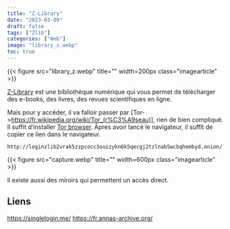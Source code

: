 ```yaml
---
title: "Z-Library"
date: "2023-03-09"
draft: false
tags: ["Zlib"]
categories: ["Web"]
image: "library_z.webp"
toc: true
---
```

{{< figure src="library_z.webp" title="" width=200px class="imagearticle" >}}

[Z-Library](https://fr.wikipedia.org/wiki/Z-Library) est une bibliothèque numérique qui vous permet de télécharger des e-books, des livres, des revues scientifiques en ligne.

Mais pour y accéder, il va falloir passer par [Tor->https://fr.wikipedia.org/wiki/Tor_(r%C3%A9seau)], rien de bien compliqué.
 Il suffit d’installer [Tor browser](https://www.torproject.org/download/). Âpres avoir lancé le navigateur, il suffît de copier ce lien dans le navigateur. 

`http://loginzlib2vrak5zzpcocc3ouizykn6k5qecgj2tzlnab5wcbqhembyd.onion/`

{{< figure src="capture.webp" title="" width=600px class="imagearticle" >}}

Il existe aussi des miroirs qui permettent un accès direct. 

## Liens
https://singlelogin.me/
https://fr.annas-archive.org/




